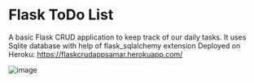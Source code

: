 # Flask ToDo List

A basic Flask CRUD application to keep track of our daily tasks.
It uses Sqlite database with help of flask_sqlalchemy extension
Deployed on Heroku:
https://flaskcrudappsamar.herokuapp.com/

![image](https://user-images.githubusercontent.com/56433539/120593362-ffa57180-c45c-11eb-8d18-3b4b250b6292.png)
